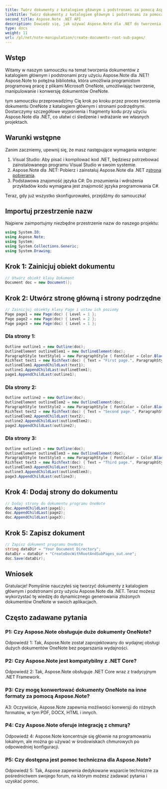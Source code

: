 ```yaml
---
title: Twórz dokumenty z katalogiem głównym i podstronami za pomocą Aspose.Note
linktitle: Twórz dokumenty z katalogiem głównym i podstronami za pomocą Aspose.Note
second_title: Aspose.Note .NET API
description: Dowiedz się, jak używać Aspose.Note dla .NET do tworzenia dynamicznych dokumentów OneNote o strukturach hierarchicznych.
type: docs
weight: 11
url: /pl/net/note-manipulation/create-documents-root-sub-pages/
---
```

## Wstęp

Witamy w naszym samouczku na temat tworzenia dokumentów z katalogiem głównym i podstronami przy użyciu Aspose.Note dla .NET! Aspose.Note to potężna biblioteka, która umożliwia programistom programową pracę z plikami Microsoft OneNote, umożliwiając tworzenie, manipulowanie i konwersję dokumentów OneNote.

tym samouczku przeprowadzimy Cię krok po kroku przez proces tworzenia dokumentu OneNote z katalogiem głównym i stronami podrzędnymi. Dostarczymy szczegółowe wyjaśnienia i fragmenty kodu przy użyciu Aspose.Note dla .NET, co ułatwi ci śledzenie i wdrażanie we własnych projektach.

## Warunki wstępne

Zanim zaczniemy, upewnij się, że masz następujące wymagania wstępne:

1. Visual Studio: Aby pisać i kompilować kod .NET, będziesz potrzebować zainstalowanego programu Visual Studio w swoim systemie.
2.  Aspose.Note dla .NET: Pobierz i zainstaluj Aspose.Note dla .NET z[strona pobierania](https://releases.aspose.com/note/net/).
3. Podstawowa znajomość języka C#: Do zrozumienia i wdrożenia przykładów kodu wymagana jest znajomość języka programowania C#.

Teraz, gdy już wszystko skonfigurowałeś, przejdźmy do samouczka!

## Importuj przestrzenie nazw

Najpierw zaimportujmy niezbędne przestrzenie nazw do naszego projektu:

```csharp
using System.IO;
using Aspose.Note;
using System;
using System.Collections.Generic;
using System.Drawing;
```

## Krok 1: Zainicjuj obiekt dokumentu

```csharp
// Utwórz obiekt klasy Dokument
Document doc = new Document();
```

## Krok 2: Utwórz stronę główną i strony podrzędne

```csharp
// Zainicjuj obiekty klasy Page i ustaw ich poziomy
Page page1 = new Page(doc) { Level = 1 };
Page page2 = new Page(doc) { Level = 2 };
Page page3 = new Page(doc) { Level = 1 };
```

### Dla strony 1:

```csharp
Outline outline1 = new Outline(doc);
OutlineElement outlineElem1 = new OutlineElement(doc);
ParagraphStyle textStyle1 = new ParagraphStyle { FontColor = Color.Black, FontName = "Arial", FontSize = 10 };
RichText text1 = new RichText(doc) { Text = "First page.", ParagraphStyle = textStyle1 };
outlineElem1.AppendChildLast(text1);
outline1.AppendChildLast(outlineElem1);
page1.AppendChildLast(outline1);
```

### Dla strony 2:

```csharp
Outline outline2 = new Outline(doc);
OutlineElement outlineElem2 = new OutlineElement(doc);
ParagraphStyle textStyle2 = new ParagraphStyle { FontColor = Color.Black, FontName = "Arial", FontSize = 10 };
RichText text2 = new RichText(doc) { Text = "Second page.", ParagraphStyle = textStyle2 };
outlineElem2.AppendChildLast(text2);
outline2.AppendChildLast(outlineElem2);
page2.AppendChildLast(outline2);
```

### Dla strony 3:

```csharp
Outline outline3 = new Outline(doc);
OutlineElement outlineElem3 = new OutlineElement(doc);
ParagraphStyle textStyle3 = new ParagraphStyle { FontColor = Color.Black, FontName = "Arial", FontSize = 10 };
RichText text3 = new RichText(doc) { Text = "Third page.", ParagraphStyle = textStyle3 };
outlineElem3.AppendChildLast(text3);
outline3.AppendChildLast(outlineElem3);
page3.AppendChildLast(outline3);
```

## Krok 4: Dodaj strony do dokumentu

```csharp
// Dodaj strony do dokumentu programu OneNote
doc.AppendChildLast(page1);
doc.AppendChildLast(page2);
doc.AppendChildLast(page3);
```

## Krok 5: Zapisz dokument

```csharp
// Zapisz dokument programu OneNote
string dataDir = "Your Document Directory";
dataDir = dataDir + "CreateDocWithRootAndSubPages_out.one";
doc.Save(dataDir);
```

## Wniosek

Gratulacje! Pomyślnie nauczyłeś się tworzyć dokumenty z katalogiem głównym i podstronami przy użyciu Aspose.Note dla .NET. Teraz możesz wykorzystać tę wiedzę do dynamicznego generowania złożonych dokumentów OneNote w swoich aplikacjach.

## Często zadawane pytania

### P1: Czy Aspose.Note obsługuje duże dokumenty OneNote?

Odpowiedź 1: Tak, Aspose.Note został zaprojektowany do wydajnej obsługi dużych dokumentów OneNote bez pogarszania wydajności.

### P2: Czy Aspose.Note jest kompatybilny z .NET Core?

Odpowiedź 2: Tak, Aspose.Note obsługuje .NET Core wraz z tradycyjnym .NET Framework.

### P3: Czy mogę konwertować dokumenty OneNote na inne formaty za pomocą Aspose.Note?

A3: Oczywiście, Aspose.Note zapewnia możliwości konwersji do różnych formatów, w tym PDF, DOCX, HTML i innych.

### P4: Czy Aspose.Note oferuje integrację z chmurą?

Odpowiedź 4: Aspose.Note koncentruje się głównie na programowaniu lokalnym, ale można go używać w środowiskach chmurowych po odpowiedniej konfiguracji.

### P5: Czy dostępna jest pomoc techniczna dla Aspose.Note?

Odpowiedź 5: Tak, Aspose zapewnia dedykowane wsparcie techniczne za pośrednictwem swojego forum, na którym możesz zadawać pytania i uzyskać pomoc.